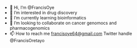 - 👋 Hi, I’m @FrancisOye
- 👀 I’m interested in drug discovery
- 🌱 I’m currently learning  bioinformatics
- 💞️ I’m looking to collaborate on cancer genomocs and pharmacogenomics
- 📫 How to reach me francisoye64@gmail.com
Twitter handle @FrancisOretayo

<!---
FrancisOye/FrancisOye is a ✨ special ✨ repository because its `README.md` (this file) appears on your GitHub profile.
You can click the Preview link to take a look at your changes.
--->

